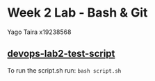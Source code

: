 # Week 2 Lab - Bash & Git
Yago Taira x19238568

[devops-lab2-test-script](https://github.com/YagoTaira/devops-lab2-script.git)
---
To run the script.sh run: `bash script.sh`
